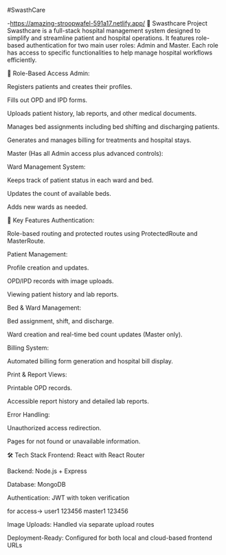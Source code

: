 #SwasthCare 

-https://amazing-stroopwafel-591a17.netlify.app/
🏥 Swasthcare Project Swasthcare is a full-stack hospital management system designed to simplify and streamline patient and hospital operations. It features role-based authentication for two main user roles: Admin and Master. Each role has access to specific functionalities to help manage hospital workflows efficiently.

🔐 Role-Based Access Admin:

Registers patients and creates their profiles.

Fills out OPD and IPD forms.

Uploads patient history, lab reports, and other medical documents.

Manages bed assignments including bed shifting and discharging patients.

Generates and manages billing for treatments and hospital stays.

Master (Has all Admin access plus advanced controls):

Ward Management System:

Keeps track of patient status in each ward and bed.

Updates the count of available beds.

Adds new wards as needed.

🔧 Key Features Authentication:

Role-based routing and protected routes using ProtectedRoute and MasterRoute.

Patient Management:

Profile creation and updates.

OPD/IPD records with image uploads.

Viewing patient history and lab reports.

Bed & Ward Management:

Bed assignment, shift, and discharge.

Ward creation and real-time bed count updates (Master only).

Billing System:

Automated billing form generation and hospital bill display.

Print & Report Views:

Printable OPD records.

Accessible report history and detailed lab reports.

Error Handling:

Unauthorized access redirection.

Pages for not found or unavailable information.

🛠️ Tech Stack Frontend: React with React Router

Backend: Node.js + Express

Database: MongoDB

Authentication: JWT with token verification

for access-> user1 123456 master1 123456

Image Uploads: Handled via separate upload routes

Deployment-Ready: Configured for both local and cloud-based frontend URLs
